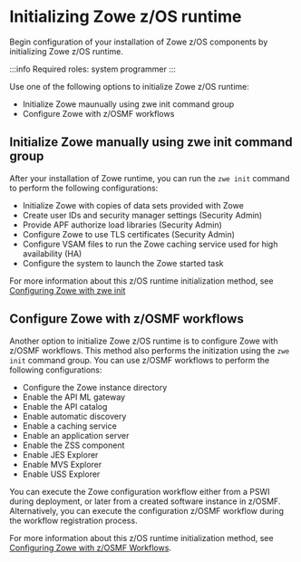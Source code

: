 # Initializing Zowe z/OS runtime

Begin configuration of your installation of Zowe z/OS components by initializing Zowe z/OS runtime.

:::info Required roles: system programmer
:::

Use one of the following options to initialize Zowe z/OS runtime:

* Initialize Zowe maunually using zwe init command group
* Configure Zowe with z/OSMF workflows

## Initialize Zowe manually using zwe init command group

After your installation of Zowe runtime, you can run the `zwe init` command to perform the following configurations:

* Initialize Zowe with copies of data sets provided with Zowe
* Create user IDs and security manager settings (Security Admin)
* Provide APF authorize load libraries (Security Admin)
* Configure Zowe to use TLS certificates (Security Admin)
* Configure VSAM files to run the Zowe caching service used for high availability (HA)
* Configure the system to launch the Zowe started task

For more information about this z/OS runtime initialization method, see [Configuring Zowe with zwe init](./initialize-zos-system.md)

## Configure Zowe with z/OSMF workflows

Another option to initialize Zowe z/OS runtime is to configure Zowe with z/OSMF workflows. This method also performs the initization using the `zwe init` command group. You can use z/OSMF workflows to perform the following configurations:

* Configure the Zowe instance directory
* Enable the API ML gateway
* Enable the API catalog
* Enable automatic discovery
* Enable a caching service
* Enable an application server
* Enable the ZSS component
* Enable JES Explorer
* Enable MVS Explorer
* Enable USS Explorer

You can execute the Zowe configuration workflow either from a PSWI during deployment, or later from a created software instance in z/OSMF. Alternatively, you can execute the configuration z/OSMF workflow during the workflow registration process.

For more information about this z/OS runtime initialization method, see [Configuring Zowe with z/OSMF Workflows](./configure-zowe-zosmf-workflow).